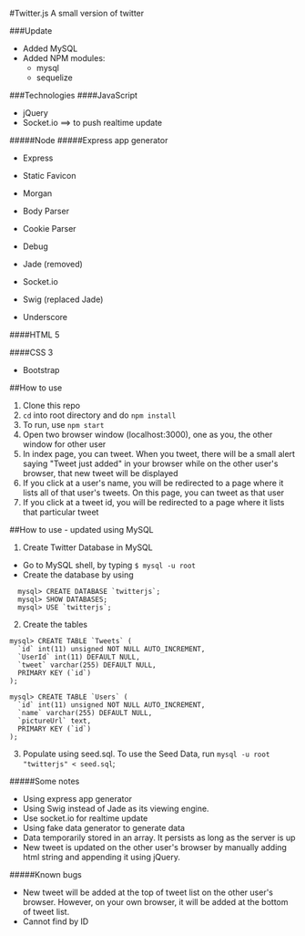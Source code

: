 #Twitter.js
A small version of twitter

###Update
* Added MySQL
* Added NPM modules:
  * mysql
  * sequelize

###Technologies
####JavaScript
* jQuery
* Socket.io ==> to push realtime update

#####Node
#####Express app generator
* Express
* Static Favicon
* Morgan
* Body Parser
* Cookie Parser
* Debug
* Jade (removed)

* Socket.io
* Swig (replaced Jade)
* Underscore

####HTML 5

####CSS 3
* Bootstrap

##How to use
1. Clone this repo
2. `cd` into root directory and do `npm install`
3. To run, use `npm start`
4. Open two browser window (localhost:3000), one as you, the other window for other user
5. In index page, you can tweet. When you tweet, there will be a small alert saying "Tweet just added" in your browser while on the other user's browser, that new tweet will be displayed
6. If you click at a user's name, you will be redirected to a page where it lists all of that user's tweets.  On this page, you can tweet as that user
7. If you click at a tweet id, you will be redirected to a page where it lists that particular tweet

##How to use - updated using MySQL
1. Create Twitter Database in MySQL
  * Go to MySQL shell, by typing `$ mysql -u root`
  * Create the database by using
  ```shell
    mysql> CREATE DATABASE `twitterjs`;
    mysql> SHOW DATABASES;
    mysql> USE `twitterjs`;
  ```
2. Create the tables
  ```shell
  mysql> CREATE TABLE `Tweets` (
    `id` int(11) unsigned NOT NULL AUTO_INCREMENT,
    `UserId` int(11) DEFAULT NULL,
    `tweet` varchar(255) DEFAULT NULL,
    PRIMARY KEY (`id`)
  );
  ```
  ```shell
  mysql> CREATE TABLE `Users` (
    `id` int(11) unsigned NOT NULL AUTO_INCREMENT,
    `name` varchar(255) DEFAULT NULL,
    `pictureUrl` text,
    PRIMARY KEY (`id`)
  );
  ```
3. Populate using seed.sql.  To use the Seed Data, run `mysql -u root "twitterjs" < seed.sql`;

#####Some notes
* Using express app generator
* Using Swig instead of Jade as its viewing engine.
* Use socket.io for realtime update
* Using fake data generator to generate data
* Data temporarily stored in an array.  It persists as long as the server is up
* New tweet is updated on the other user's browser by manually adding html string and appending it using jQuery.

#####Known bugs
* New tweet will be added at the top of tweet list on the other user's browser.  However, on your own browser, it will be added at the bottom of tweet list.
* Cannot find by ID
